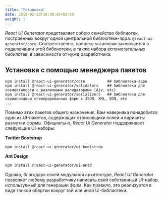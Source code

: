 ```yaml
---
title: "Установка"
date: 2018-02-23T10:39:42+03:00
weight: 1
---
```


_React UI Generator_ представляет собою семейство библиотек, построенных вокруг одной центральной библиотеке-ядра: `@react-ui-generator/core`.
Соответственно, процесс установки заключается в подключании этой библиотеки, а также набора вспомогательных бибилотек, в зависимости от нужд разработчика.

## Установка с помощью менеджера пакетов

```shell
npm install @react-ui-generator/core          ## библиотека-ядро
npm install @react-ui-generator/validators    ## библиотека для совместимости с различными валидаторами (Ajv, etc)
npm install @react-ui-generator/serializers   ## библиотека для сериализации сгенерированных форм в JSON, XML, EDN, etc
...
```

Помимо этих пакетов общего назначения, Вам наверняка понадобится один из UI-пакетов, содержащих отрисовщики полей и варианты разметки формы.
Официально, _React UI Generator_ поддерживает следующие UI-наборы:

**Twitter Bootstrap**

```shell
npm install @react-ui-generator/ui-bootstrap
```

**Ant Design**

```shell
npm install @react-ui-generator/ui-antd
```

Однако, благодаря своей модульной архитектуре, _React UI Generator_ позволяет любому разработчику написать свой собственный UI-набор, используемый для генерации форм.
Как правило, это реализуется  в виде тонкой обертки вокруг той или иной UI-библиотеки.